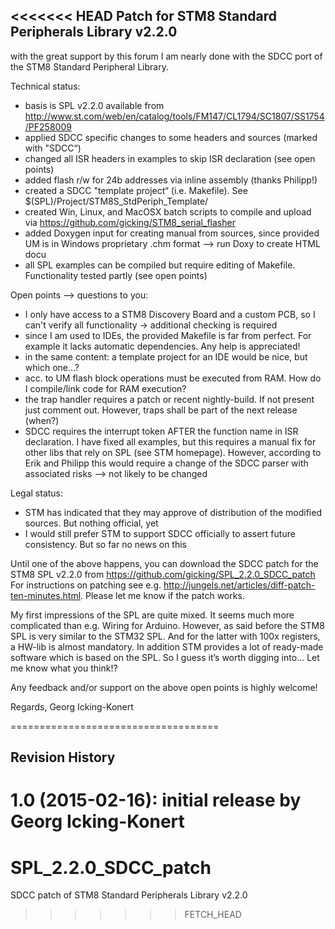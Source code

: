 <<<<<<< HEAD
Patch for STM8 Standard Peripherals Library v2.2.0
-------------------

with the great support by this forum I am nearly done with the SDCC port of the STM8 Standard Peripheral Library. 

Technical status:
  - basis is SPL v2.2.0 available from http://www.st.com/web/en/catalog/tools/FM147/CL1794/SC1807/SS1754/PF258009 
  - applied SDCC specific changes to some headers and sources (marked with "SDCC“)
  - changed all ISR headers in examples to skip ISR declaration (see open points)
  - added flash r/w for 24b addresses via inline assembly (thanks Philipp!)
  - created a SDCC "template project“ (i.e. Makefile). See $(SPL)/Project/STM8S_StdPeriph_Template/
  - created Win, Linux, and MacOSX batch scripts to compile and upload via https://github.com/gicking/STM8_serial_flasher 
  - added Doxygen input for creating manual from sources, since provided UM is in Windows proprietary .chm format —> run Doxy to create HTML docu
  - all SPL examples can be compiled but require editing of Makefile. Functionality tested partly (see open points)

Open points —> questions to you:
  - I only have access to a STM8 Discovery Board and a custom PCB, so I can't verify all functionality -> additional checking is required
  - since I am used to IDEs, the provided Makefile is far from perfect. For example it lacks automatic dependencies. Any help is appreciated!
  - in the same content: a template project for an IDE would be nice, but which one…?
  - acc. to UM flash block operations must be executed from RAM. How do I compile/link code for RAM execution?
  - the trap handler requires a patch or recent nightly-build. If not present just comment out. However, traps shall be part of the next release (when?)
  - SDCC requires the interrupt token AFTER the function name in ISR declaration. I have fixed all examples, but this requires a manual fix for other libs that rely on SPL (see STM homepage). However, according to Erik and Philipp this would require a change of the SDCC parser with associated risks --> not likely to be changed

Legal status:
  - STM has indicated that they may approve of distribution of the modified sources. But nothing official, yet
  - I would still prefer STM to support SDCC officially to assert future consistency. But so far no news on this

Until one of the above happens, you can download the SDCC patch for the STM8 SPL v2.2.0 from https://github.com/gicking/SPL_2.2.0_SDCC_patch
For instructions on patching see e.g. http://jungels.net/articles/diff-patch-ten-minutes.html. Please let me know if the patch works.

My first impressions of the SPL are quite mixed. It seems much more complicated than e.g. Wiring for Arduino. However, as said before the STM8 SPL is very similar to the STM32 SPL. And for the latter with 100x registers, a HW-lib is almost mandatory. In addition STM provides a lot of ready-made software which is based on the SPL. So I guess it’s worth digging into… Let me know what you think!?

Any feedback and/or support on the above open points is highly welcome! 

Regards,
Georg Icking-Konert

====================================

Revision History
----------------

1.0 (2015-02-16): initial release by Georg Icking-Konert
=======
# SPL_2.2.0_SDCC_patch
SDCC patch of STM8 Standard Peripherals Library v2.2.0
>>>>>>> FETCH_HEAD
